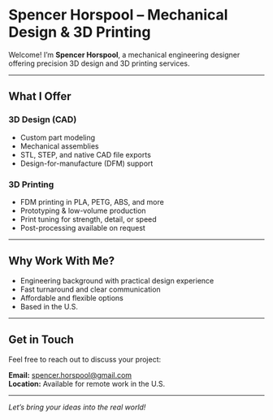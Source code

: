 # Spencer Horspool – Mechanical Design & 3D Printing

Welcome! I’m **Spencer Horspool**, a mechanical engineering designer offering precision 3D design and 3D printing services.

---

## What I Offer

### 3D Design (CAD)
- Custom part modeling
- Mechanical assemblies
- STL, STEP, and native CAD file exports
- Design-for-manufacture (DFM) support

### 3D Printing
- FDM printing in PLA, PETG, ABS, and more
- Prototyping & low-volume production
- Print tuning for strength, detail, or speed
- Post-processing available on request

---

## Why Work With Me?

- Engineering background with practical design experience
- Fast turnaround and clear communication
- Affordable and flexible options
- Based in the U.S.

---

## Get in Touch

Feel free to reach out to discuss your project:

**Email:** spencer.horspool@gmail.com  
**Location:** Available for remote work in the U.S.  

---

*Let’s bring your ideas into the real world!*
